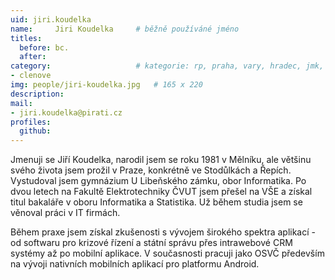 ```yaml
---
uid: jiri.koudelka
name:     Jiri Koudelka  	# běžně používáné jméno
titles:
  before: bc. 
  after:
category:                 	# kategorie: rp, praha, vary, hradec, jmk, senat
- clenove
img: people/jiri-koudelka.jpg   # 165 x 220
description: 
mail:
- jiri.koudelka@pirati.cz
profiles:
  github:                 
---
```


Jmenuji se Jiří Koudelka, narodil jsem se roku 1981 v Mělníku, ale většinu svého života jsem prožil v Praze, konkrétně ve Stodůlkách a Řepích. Vystudoval jsem gymnázium U Libeňského zámku, obor Informatika. Po dvou letech na Fakultě Elektrotechniky ČVUT jsem přešel na VŠE a získal titul bakaláře v oboru Informatika a Statistika. Už během studia jsem se věnoval práci v IT firmách.

Během praxe jsem získal zkušenosti s vývojem širokého spektra aplikací - od softwaru pro krizové řízení a státní správu přes intrawebové CRM systémy až po mobilní aplikace. V současnosti pracuji jako OSVČ především na vývoji nativních mobilních aplikací pro platformu Android.
